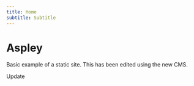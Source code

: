 ```yaml
---
title: Home
subtitle: Subtitle
---
```

# Aspley

Basic example of a static site. This has been edited using the new CMS.

Update
